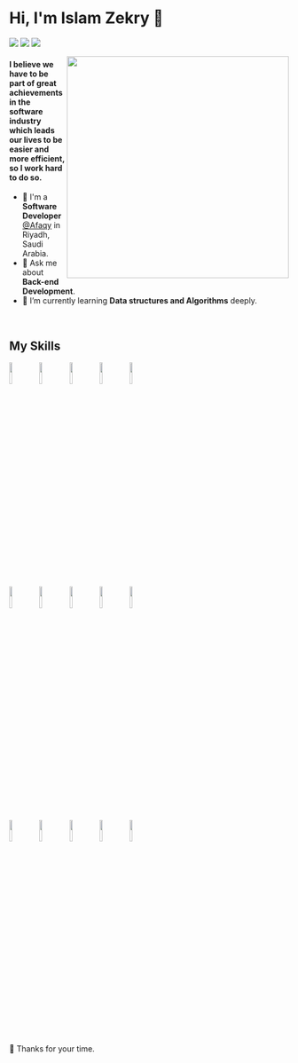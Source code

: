  <h1 align="left">Hi, I'm Islam Zekry 👋</h1>

<p align="left">
<a href="https://twitter.com/theizekry"><img src="https://img.shields.io/badge/twitter-%231FA1F1?style=flat&logo=twitter&logoColor=white"/></a>
<a href="https://www.linkedin.com/in/theizekry"><img src="https://img.shields.io/badge/linkedin-%230177B5?style=flat&logo=linkedin&logoColor=white"/></a>
<a href="https://www.instagram.com/theizekry"><img src="https://img.shields.io/badge/instagram-%23E4415F?style=flat&logo=instagram&logoColor=white"/></a>
</p>

<!-- <img src="https://github.com/backendgeeks7/backendgeeks7/blob/master/profile-img.png" align="right" width="25%"/> -->

<img align="right" width="400" height="400" src="https://github.com/backendgeeks7/backendgeeks7/blob/master/my-avatar.PNG">


<h4>
  I believe we have to be part of great achievements in the software industry which leads our lives to be easier and more efficient, so I work hard to do so.
</h4>

- 🔭 I'm a <strong>Software Developer</strong>[@Afaqy](https://afaqy.com/) in Riyadh, Saudi Arabia.
- 💬 Ask me about **Back-end Development**.
- 🌱 I’m currently learning **Data structures and Algorithms** deeply.

<br />

## My Skills

<p>
  
  <!-- Your languages and tools. Be careful with the alignment. 
  You can use this sites to get logos: https://www.vectorlogo.zone or https://simpleicons.org/
  -->
 
  <code><img width="10%" src="https://www.vectorlogo.zone/logos/php/php-ar21.svg"></code>
  <code><img width="10%" src="https://www.vectorlogo.zone/logos/laravel/laravel-ar21.svg"></code>
  <code><img width="10%" src="https://www.vectorlogo.zone/logos/curl_haxx/curl_haxx-ar21.svg"></code>
  <code><img width="10%" src="https://www.vectorlogo.zone/logos/mongodb/mongodb-ar21.svg"></code>
  <code><img width="10%" src="https://www.vectorlogo.zone/logos/redis/redis-ar21.svg"></code>
 
  <code><img width="10%" src="https://www.vectorlogo.zone/logos/javascript/javascript-ar21.svg"></code>
  <code><img width="10%" src="https://www.vectorlogo.zone/logos/json/json-ar21.svg"></code>
  <code><img width="10%" src="https://www.vectorlogo.zone/logos/mysql/mysql-ar21.svg"></code>
  <code><img width="10%" src="https://www.vectorlogo.zone/logos/amazon_aws/amazon_aws-ar21.svg"></code>
  <code><img width="10%" src="https://www.vectorlogo.zone/logos/git-scm/git-scm-ar21.svg"></code>
 
  <br />
  <code><img width="10%" src="https://www.vectorlogo.zone/logos/elastic/elastic-ar21.svg"></code>
  <code><img width="10%" src="https://www.vectorlogo.zone/logos/atlassian_jira/atlassian_jira-ar21.svg"></code>
  <code><img width="10%" src="https://www.vectorlogo.zone/logos/bitbucket/bitbucket-ar21.svg"></code>
  <code><img width="10%" src="https://www.vectorlogo.zone/logos/w3_html5/w3_html5-ar21.svg"></code>
  <code><img width="10%" src="https://www.vectorlogo.zone/logos/netlifyapp_watercss/netlifyapp_watercss-ar21.svg"></code>
</p>

🔭 Thanks for your time.
